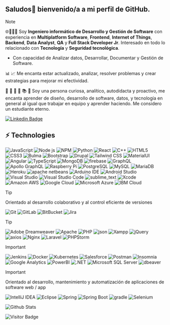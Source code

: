 ## Saludos👋 bienvenido/a a mi perfil de GitHub.

> [!NOTE]
> 
> 🌐👨🏻‍💻 Soy **Ingeniero informático de Desarrollo y Gestión de Software** con experiencia en **Multiplatform Software**, **Frontend**, **Internet of Things**, **Backend**, **Data Analyst**, **QA** y **Full Stack Developer Jr**. Interesado en todo lo relacionado con **Tecnología** y **Seguridad tecnológica**.
> - Con capacidad de Analizar datos, Desarrollar, Documentar y Gestión de Software.
> 
> 📊 📈
> Me encanta estar actualizado, analizar, resolver problemas y crear estrategias para mejorar mi efectividad.
> 
> 📰 📙 📔 📒 📚 📖
> Soy una persona curiosa, analítico, autodidacta y proactivo, me encanta aprender de diseño, desarrollo de software, datos, y tecnología en general al igual que trabajar en equipo y aprender haciendo. Me considero un estudiante eterno.

[![Linkedin Badge](https://img.shields.io/badge/-@handyfierro-blue?style=flat-square&logo=Linkedin&logoColor=white&link=https://www.linkedin.com/in/handyfierro/)](https://www.linkedin.com/in/handyfierro/)

<!--
**HandyF/HandyF** is a ✨ _special_ ✨ repository because its `README.md` (this file) appears on your GitHub profile.

Here are some ideas to get you started:

- 🔭 I’m currently working on ...
- 🌱 I’m currently learning ...
- 👯 I’m looking to collaborate on ...
- 🤔 I’m looking for help with ...
- 💬 Ask me about ...
- 📫 How to reach me: ...
- 😄 Pronouns: ...
- ⚡ Fun fact: ...
-->

## ⚡ Technologies

![JavaScript](https://img.shields.io/badge/JavaScript-323330?style=for-the-badge&logo=javascript&logoColor=F7DF1E)
![Node js](https://img.shields.io/badge/Node%20js-339933?style=for-the-badge&logo=nodedotjs&logoColor=white)
![NPM](https://img.shields.io/badge/npm-CB3837?style=for-the-badge&logo=npm&logoColor=white)
![Python](https://img.shields.io/badge/Python-FFD43B?style=for-the-badge&logo=python&logoColor=blue)
![React](https://img.shields.io/badge/React-20232A?style=for-the-badge&logo=react&logoColor=61DAFB)
![C++](https://img.shields.io/badge/C%2B%2B-00599C?style=for-the-badge&logo=c%2B%2B&logoColor=white)
![HTML5](https://img.shields.io/badge/-HTML5-E34F26?style=flat-square&logo=html5&logoColor=white)
![CSS3](https://img.shields.io/badge/CSS3-1572B6?style=for-the-badge&logo=css3&logoColor=white)
![Bulma](https://img.shields.io/badge/Bulma-00D1B2?style=for-the-badge&logo=Bulma&logoColor=white)
![Bootstrap](https://img.shields.io/badge/Bootstrap-563D7C?style=for-the-badge&logo=bootstrap&logoColor=white)
![Drupal](https://img.shields.io/badge/Drupal-0678BE?style=for-the-badge&logo=drupal&logoColor=white)
![Tailwind CSS](https://img.shields.io/badge/Tailwind_CSS-38B2AC?style=for-the-badge&logo=tailwind-css&logoColor=white)
![MaterialUI](https://img.shields.io/badge/Material%20UI-007FFF?style=for-the-badge&logo=mui&logoColor=white)
![Angular](https://img.shields.io/badge/Angular-DD0031?style=for-the-badge&logo=angular&logoColor=white)
![TypeScript](https://img.shields.io/badge/TypeScript-007ACC?style=for-the-badge&logo=typescript&logoColor=white)
![MongoDB](https://img.shields.io/badge/MongoDB-4EA94B?style=for-the-badge&logo=mongodb&logoColor=white)
![firebase](https://img.shields.io/badge/firebase-ffca28?style=for-the-badge&logo=firebase&logoColor=black)
![GraphQL](https://img.shields.io/badge/GraphQl-E10098?style=for-the-badge&logo=graphql&logoColor=white)
![Apollo GraphQL](https://img.shields.io/badge/-Apollo%20GraphQL-311C87?style=flat-square&logo=apollo-graphql)
![Raspberry Pi](https://img.shields.io/badge/-Raspberry%20Pi-C51A4A?style=flat-square&logo=Raspberry-Pi)
![PostgreSQL](https://img.shields.io/badge/PostgreSQL-316192?style=for-the-badge&logo=postgresql&logoColor=white)
![MySQL](https://img.shields.io/badge/MySQL-005C84?style=for-the-badge&logo=mysql&logoColor=white)
![MariaDB](https://img.shields.io/badge/MariaDB-003545?style=for-the-badge&logo=mariadb&logoColor=white)
![Heroku](https://img.shields.io/badge/Heroku-430098?style=for-the-badge&logo=heroku&logoColor=white)
![apache netbeans](https://img.shields.io/badge/apache%20netbeans-1B6AC6?style=for-the-badge&logo=apache%20netbeans%20IDE&logoColor=white)
![Arduino IDE](https://img.shields.io/badge/Arduino_IDE-00979D?style=for-the-badge&logo=arduino&logoColor=white)
![Android Studio](https://img.shields.io/badge/Android_Studio-3DDC84?style=for-the-badge&logo=android-studio&logoColor=white)
![Visual Studio](https://img.shields.io/badge/Visual_Studio-5C2D91?style=for-the-badge&logo=visual%20studio&logoColor=white)
![Visual Studio Code](https://img.shields.io/badge/Visual_Studio_Code-0078D4?style=for-the-badge&logo=visual%20studio%20code&logoColor=white)
![sublime_text](https://img.shields.io/badge/sublime_text-%23575757.svg?&style=for-the-badge&logo=sublime-text&logoColor=important)
![Xcode](https://img.shields.io/badge/Xcode-007ACC?style=for-the-badge&logo=Xcode&logoColor=white)
![Amazon AWS](https://img.shields.io/badge/Amazon_AWS-FF9900?style=for-the-badge&logo=amazonaws&logoColor=white)
![Google Cloud](https://img.shields.io/badge/Google_Cloud-4285F4?style=for-the-badge&logo=google-cloud&logoColor=white)
![Microsoft Azure](https://img.shields.io/badge/microsoft%20azure-0089D6?style=for-the-badge&logo=microsoft-azure&logoColor=white)
![IBM Cloud](https://img.shields.io/badge/IBM%20Cloud-1261FE?style=for-the-badge&logo=IBM%20Cloud&logoColor=white)

> [!TIP]
> Orientado al desarrollo colaborativo y al control eficiente de versiones
> 
> ![Git](https://img.shields.io/badge/GIT-E44C30?style=for-the-badge&logo=git&logoColor=white)
> ![GitLab](https://img.shields.io/badge/-GitLab-FCA121?style=flat-square&logo=gitlab)
> ![BitBucket](https://img.shields.io/badge/Bitbucket-0747a6?style=for-the-badge&logo=bitbucket&logoColor=white)
> ![Jira](https://img.shields.io/badge/Jira-0052CC?style=for-the-badge&logo=Jira&logoColor=white)

> [!TIP]
> ![Adobe Dreamweaver](https://img.shields.io/badge/Adobe%20Dreamweaver-072401?style=for-the-badge&logo=Adobe%20Dreamweaver&logoColor=34F400)
> ![Apache](https://img.shields.io/badge/Apache-D22128?style=for-the-badge&logo=Apache&logoColor=white)
> ![PHP](https://img.shields.io/badge/PHP-777BB4?style=for-the-badge&logo=php&logoColor=white)
> ![json](https://img.shields.io/badge/json-5E5C5C?style=for-the-badge&logo=json&logoColor=white)
> ![Xampp](https://img.shields.io/badge/Xampp-F37623?style=for-the-badge&logo=xampp&logoColor=white)
> ![jQuery](https://img.shields.io/badge/jQuery-0769AD?style=for-the-badge&logo=jquery&logoColor=white)
> ![axios](https://img.shields.io/badge/axios-671ddf?&style=for-the-badge&logo=axios&logoColor=white)
> ![Nginx](https://img.shields.io/badge/Nginx-009639?style=for-the-badge&logo=nginx&logoColor=white)
> ![Laravel](https://img.shields.io/badge/Laravel-FF2D20?style=for-the-badge&logo=laravel&logoColor=white)
> ![PHPStorm](http://img.shields.io/badge/-PHPStorm-181717?style=for-the-badge&logo=phpstorm&logoColor=white)

> [!IMPORTANT]
> ![Jenkins](https://img.shields.io/badge/Jenkins-49728B?style=for-the-badge&logo=jenkins&logoColor=white)
> ![Docker](https://img.shields.io/badge/Docker-2CA5E0?style=for-the-badge&logo=docker&logoColor=white)
> ![Kubernetes](https://img.shields.io/badge/Kubernetes-3069DE?style=for-the-badge&logo=kubernetes&logoColor=white)
> ![Salesforce](https://img.shields.io/badge/Salesforce-00A1E0?style=for-the-badge&logo=Salesforce&logoColor=white)
> ![Postman](https://img.shields.io/badge/Postman-FF6C37?style=for-the-badge&logo=Postman&logoColor=white)
> ![Insomnia](https://img.shields.io/badge/Insomnia-5849be?style=for-the-badge&logo=Insomnia&logoColor=white)
> ![Google Analytics](https://img.shields.io/badge/Google%20Analytics-E37400?style=for-the-badge&logo=google%20analytics&logoColor=white)
> ![PowerBI](https://img.shields.io/badge/PowerBI-F2C811?style=for-the-badge&logo=Power%20BI&logoColor=white)
> ![.NET](https://img.shields.io/badge/.NET-512BD4?style=for-the-badge&logo=dotnet&logoColor=white)
> ![Microsoft SQL Server](https://img.shields.io/badge/Microsoft_SQL_Server-CC2927?style=for-the-badge&logo=microsoft-sql-server&logoColor=white)
> ![dbeaver](https://img.shields.io/badge/dbeaver-382923?style=for-the-badge&logo=dbeaver&logoColor=white)


> [!IMPORTANT]
> Orientado al desarrollo, mantenimiento y automatización de aplicaciones de software web / app
>
> ![IntelliJ IDEA](https://img.shields.io/badge/IntelliJ_IDEA-000000.svg?style=for-the-badge&logo=intellij-idea&logoColor=white)
> ![Eclipse](https://img.shields.io/badge/Eclipse-2C2255?style=for-the-badge&logo=eclipse&logoColor=white)
> ![Spring](https://img.shields.io/badge/Spring-6DB33F?style=for-the-badge&logo=spring&logoColor=white)
> ![Spring Boot](https://img.shields.io/badge/Spring_Boot-6DB33F?style=for-the-badge&logo=spring-boot&logoColor=white)
> ![gradle](https://img.shields.io/badge/gradle-02303A?style=for-the-badge&logo=gradle&logoColor=white)
> ![Selenium](https://img.shields.io/badge/Selenium-43B02A?style=for-the-badge&logo=Selenium&logoColor=white)


![Github Stats](https://github-readme-stats.vercel.app/api?username=HandyF&count_private=true&show_icons=true&include_all_commits=true)

![Visitor Badge](https://visitor-badge.laobi.icu/badge?page_id=HandyF.HandyF)

